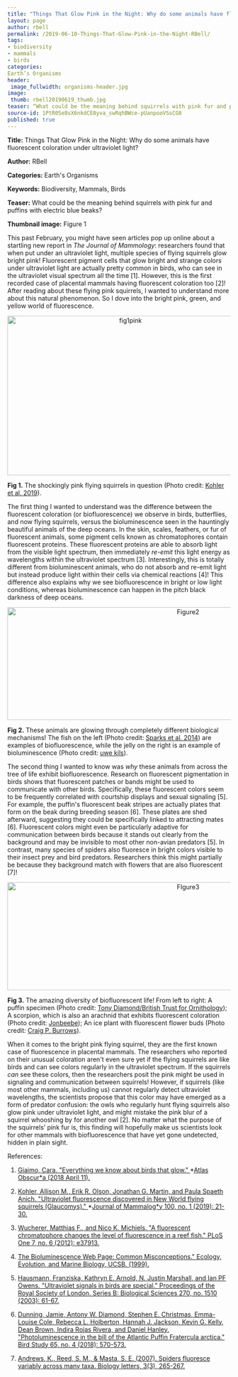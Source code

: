 ```yaml
---
title: "Things That Glow Pink in the Night: Why do some animals have fluorescent coloration under ultraviolet light?"
layout: page
author: rbell
permalink: /2019-06-10-Things-That-Glow-Pink-in-the-Night-RBell/
tags:
- biodiversity
- mammals
- birds
categories:
Earth’s Organisms
header:
 image_fullwidth: organisms-header.jpg
image:
 thumb: rbell20190619_thumb.jpg
teaser: “What could be the meaning behind squirrels with pink fur and puffins with electric blue beaks?”
source-id: 1PtR05e8sX6nkdCE8yva_swRqhBWce-pUanpooVSsCG8
published: true
---
```

**Title:** Things That Glow Pink in the Night: Why do some animals have fluorescent coloration under ultraviolet light?

**Author:** RBell

**Categories:** Earth's Organisms

**Keywords:** Biodiversity, Mammals, Birds

**Teaser:** What could be the meaning behind squirrels with pink fur and puffins with electric blue beaks?

**Thumbnail image:** Figure 1

This past February, you might have seen articles pop up online about a startling new report in *The Journal of Mammology*: researchers found that when put under an ultraviolet light, multiple species of flying squirrels glow bright pink! Fluorescent pigment cells that glow bright and strange colors under ultraviolet light are actually pretty common in birds, who can see in the ultraviolet visual spectrum all the time [1]. However, this is the first recorded case of placental mammals having fluorescent coloration too [2]! After reading about these flying pink squirrels, I wanted to understand more about this natural phenomenon. So I dove into the bright pink, green, and yellow world of fluorescence.

<center><a data-flickr-embed="true"  href="https://www.flickr.com/photos/139839751@N06/46757165315/in/dateposted-friend/" title="fig1pink"><img src="https://live.staticflickr.com/65535/46757165315_6387b5a4ba_o.jpg" width="540" height="359" alt="fig1pink"></a><script async src="//embedr.flickr.com/assets/client-code.js" charset="utf-8"></script></center>

**Fig 1.** The shockingly pink flying squirrels in question (Photo credit: [Kohler et al. 2019](https://academic.oup.com/jmammal/advance-article-abstract/doi/10.1093/jmammal/gyy177/5299493?redirectedFrom=fulltext)).

The first thing I wanted to understand was the difference between the fluorescent coloration (or biofluorescence) we observe in birds, butterflies, and now flying squirrels, versus the bioluminescence seen in the hauntingly beautiful animals of the deep oceans. In the skin, scales, feathers, or fur of fluorescent animals, some pigment cells known as chromatophores contain fluorescent proteins. These fluorescent proteins are able to absorb light from the visible light spectrum, then immediately *re-emit* this light energy as wavelengths within the ultraviolet spectrum [3]. Interestingly, this is totally different from bioluminescent animals, who do not absorb and re-emit light but instead produce light within their cells via chemical reactions [4]! This difference also explains why we see biofluorescence in bright or low light conditions, whereas bioluminescence can happen in the pitch black darkness of deep oceans.

<center><a data-flickr-embed="true"  href="https://www.flickr.com/photos/139839751@N06/46757165395/in/dateposted-friend/" title="Figure2"><img src="https://live.staticflickr.com/65535/46757165395_5852bb4c6a_c.jpg" width="800" height="254" alt="Figure2"></a><script async src="//embedr.flickr.com/assets/client-code.js" charset="utf-8"></script></center>

**Fig 2.** These animals are glowing through completely different biological mechanisms! The fish on the left (Photo credit: [Sparks et al. 2014](https://journals.plos.org/plosone/article?id=10.1371/journal.pone.0083259)) are examples of biofluorescence, while the jelly on the right is an example of bioluminescence (Photo credit: [uwe kils](https://commons.wikimedia.org/wiki/File:Ctenophora_edited.jpg)).

The second thing I wanted to know was *why* these animals from across the tree of life exhibit biofluorescence. Research on fluorescent pigmentation in birds shows that fluorescent patches or bands might be used to communicate with other birds. Specifically, these fluorescent colors seem to be frequently correlated with courtship displays and sexual signaling [5]. For example, the puffin's fluorescent beak stripes are actually plates that form on the beak during breeding season [6]. These plates are shed afterward, suggesting they could be specifically linked to attracting mates [6]. Fluorescent colors might even be particularly adaptive for communication between birds because it stands out clearly from the background and may be invisible to most other non-avian predators [5]. In contrast, many species of spiders also fluoresce in bright colors visible to their insect prey and bird predators. Researchers think this might partially be because they background match with flowers that are also fluorescent [7]!

<center><a data-flickr-embed="true"  href="https://www.flickr.com/photos/139839751@N06/32730205287/in/dateposted-friend/" title="FIgure3"><img src="https://live.staticflickr.com/65535/32730205287_d78f3ef2fa_c.jpg" width="800" height="243" alt="FIgure3"></a><script async src="//embedr.flickr.com/assets/client-code.js" charset="utf-8"></script></center>

**Fig 3.** The amazing diversity of biofluorescent life! From left to right: A puffin specimen (Photo credit: [Tony Diamond/](https://www.tandfonline.com/doi/full/10.1080/00063657.2018.1563771)[British](https://www.tandfonline.com/doi/full/10.1080/00063657.2018.1563771)[ Trust for Ornithology](https://www.tandfonline.com/doi/full/10.1080/00063657.2018.1563771)); A scorpion, which is also an arachnid that exhibits fluorescent coloration (Photo credit: [Jonbeebe](https://commons.wikimedia.org/wiki/File:Sorpion_Under_Blacklight_edit.jpg)); An ice plant with fluorescent flower buds (Photo credit: [Craig P. Burrows](http://www.cpburrows.com/portfolio/ice-plant-flower-buds/)).

When it comes to the bright pink flying squirrel, they are the first known case of fluorescence in placental mammals. The researchers who reported on their unusual coloration aren't even sure yet if the flying squirrels are like birds and can see colors regularly in the ultraviolet spectrum. If the squirrels *can* see these colors, then the researchers posit the pink might be used in signaling and communication between squirrels! However, if squirrels (like most other mammals, including us) cannot regularly detect ultraviolet wavelengths, the scientists propose that this color may have emerged as a form of predator confusion: the owls who regularly hunt flying squirrels also glow pink under ultraviolet light, and might mistake the pink blur of a squirrel whooshing by for another owl [2]. No matter what the purpose of the squirrels’ pink fur is, this finding will hopefully make us scientists look for other mammals with biofluorescence that have yet gone undetected, hidden in plain sight. 

References:

1. [Giaimo, Cara. "Everything we know about birds that glow." ](https://www.atlasobscura.com/articles/why-birds-glow-blacklight)*[Atlas Obscur*a](https://www.atlasobscura.com/articles/why-birds-glow-blacklight)[ (2018 April 11).](https://www.atlasobscura.com/articles/why-birds-glow-blacklight)

2. [Kohler, Allison M., Erik R. Olson, Jonathan G. Martin, and Paula Spaeth Anich. "Ultraviolet fluorescence discovered in New World flying squirrels (Glaucomys)." ](https://academic.oup.com/jmammal/advance-article-abstract/doi/10.1093/jmammal/gyy177/5299493?redirectedFrom=fulltext)*[Journal of Mammalog*y](https://academic.oup.com/jmammal/advance-article-abstract/doi/10.1093/jmammal/gyy177/5299493?redirectedFrom=fulltext)[ 100, no. 1 (2019): 21-30.](https://academic.oup.com/jmammal/advance-article-abstract/doi/10.1093/jmammal/gyy177/5299493?redirectedFrom=fulltext)

3. [Wucherer, Matthias F., and Nico K. Michiels. "A fluorescent chromatophore changes the level of fluorescence in a reef fish." PLoS One 7, no. 6 (2012): e37913.](https://www.ncbi.nlm.nih.gov/pmc/articles/PMC3368913/pdf/pone.0037913.pdf)

4. [The Bioluminescence Web Page: Common Misconceptions." Ecology, Evolution, and Marine Biology, UCSB. (1999). ](https://biolum.eemb.ucsb.edu/myth.html)

5. [Hausmann, Franziska, Kathryn E. Arnold, N. Justin Marshall, and Ian PF Owens. "Ultraviolet signals in birds are special." Proceedings of the Royal Society of London. Series B: Biological Sciences 270, no. 1510 (2003): 61-67.](https://royalsocietypublishing.org/doi/pdf/10.1098/rspb.2002.2200)

6. [Dunning, Jamie, Antony W. Diamond, Stephen E. Christmas, Emma-Louise Cole, Rebecca L. Holberton, Hannah J. Jackson, Kevin G. Kelly, Dean Brown, Indira Rojas Rivera, and Daniel Hanley. "Photoluminescence in the bill of the Atlantic Puffin Fratercula arctica." Bird Study 65, no. 4 (2018): 570-573.](https://www.tandfonline.com/doi/pdf/10.1080/00063657.2018.1563771?needAccess=true)

7. [Andrews, K., Reed, S. M., & Masta, S. E. (2007). Spiders fluoresce variably across many taxa. Biology letters, 3(3), 265-267.](https://www.ncbi.nlm.nih.gov/pmc/articles/PMC2104643/pdf/rsbl20070016.pdf)


